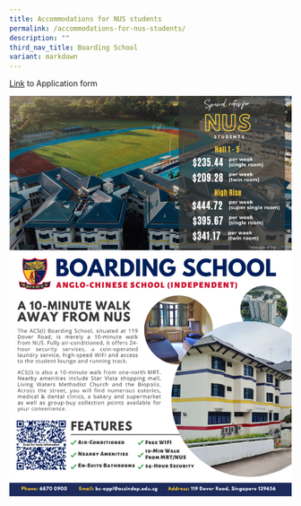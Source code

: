 ```yaml
---
title: Accommodations for NUS students
permalink: /accommodations-for-nus-students/
description: ""
third_nav_title: Boarding School
variant: markdown
---
```

<a href="https://forms.office.com/r/jamsLQMLBP" target="_blank">Link</a>&nbsp;to Application form

![](/images/ACS_I__Boarding_School_Flyer_for_NUS.png)